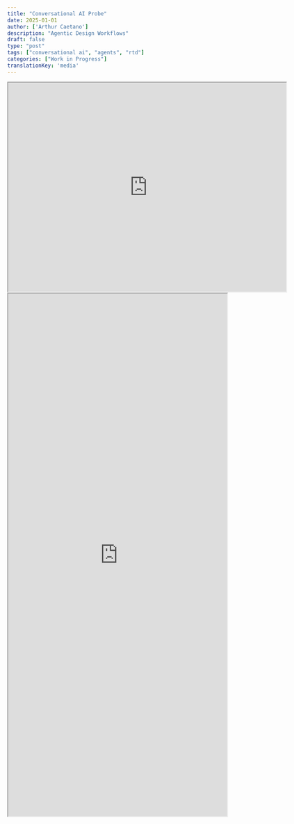 ```yaml
---
title: "Conversational AI Probe"
date: 2025-01-01
author: ['Arthur Caetano']
description: "Agentic Design Workflows"
draft: false
type: "post"
tags: ["conversational ai", "agents", "rtd"]
categories: ["Work in Progress"]
translationKey: 'media'
---
```


<iframe src="https://drive.google.com/file/d/1JKCQzR23WxNGyzOIFvgH2xfNUG5RjtNj/preview" width="640" height="480" allow="autoplay"></iframe>
<iframe  src='https://arxiv.org/html/2501.18002' width='100%' height='1200px'></iframe>